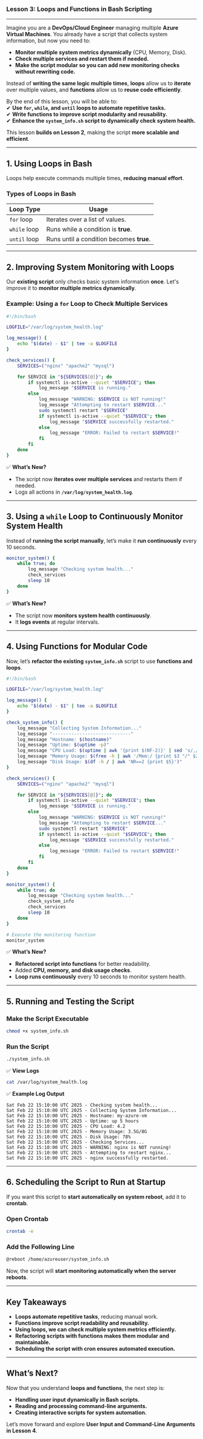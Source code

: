 ### **Lesson 3: Loops and Functions in Bash Scripting**  

---

Imagine you are a **DevOps/Cloud Engineer** managing multiple **Azure Virtual Machines**. You already have a script that collects system information, but now you need to:  

- **Monitor multiple system metrics dynamically** (CPU, Memory, Disk).  
- **Check multiple services and restart them if needed.**  
- **Make the script modular so you can add new monitoring checks without rewriting code.**  

Instead of **writing the same logic multiple times**, **loops** allow us to **iterate** over multiple values, and **functions** allow us to **reuse code efficiently**.

By the end of this lesson, you will be able to:  
✔ **Use `for`, `while`, and `until` loops to automate repetitive tasks.**  
✔ **Write functions to improve script modularity and reusability.**  
✔ **Enhance the `system_info.sh` script to dynamically check system health.**  

This lesson **builds on Lesson 2**, making the script **more scalable and efficient**.

---

## **1. Using Loops in Bash**  

Loops help execute commands multiple times, **reducing manual effort**.  

### **Types of Loops in Bash**  

| **Loop Type** | **Usage** |
|--------------|----------|
| `for` loop | Iterates over a list of values. |
| `while` loop | Runs while a condition is **true**. |
| `until` loop | Runs until a condition becomes **true**. |

---

## **2. Improving System Monitoring with Loops**  

Our **existing script** only checks basic system information **once**. Let's improve it to **monitor multiple metrics dynamically**.

### **Example: Using a `for` Loop to Check Multiple Services**
```bash
#!/bin/bash

LOGFILE="/var/log/system_health.log"

log_message() {
    echo "$(date) - $1" | tee -a $LOGFILE
}

check_services() {
    SERVICES=("nginx" "apache2" "mysql")

    for SERVICE in "${SERVICES[@]}"; do
        if systemctl is-active --quiet "$SERVICE"; then
            log_message "$SERVICE is running."
        else
            log_message "WARNING: $SERVICE is NOT running!"
            log_message "Attempting to restart $SERVICE..."
            sudo systemctl restart "$SERVICE"
            if systemctl is-active --quiet "$SERVICE"; then
                log_message "$SERVICE successfully restarted."
            else
                log_message "ERROR: Failed to restart $SERVICE!"
            fi
        fi
    done
}
```

✅ **What’s New?**  
- The script now **iterates over multiple services** and restarts them if needed.  
- Logs all actions in **`/var/log/system_health.log`**.  

---

## **3. Using a `while` Loop to Continuously Monitor System Health**  

Instead of **running the script manually**, let’s make it **run continuously** every 10 seconds.

```bash
monitor_system() {
    while true; do
        log_message "Checking system health..."
        check_services
        sleep 10
    done
}
```

✅ **What’s New?**  
- The script now **monitors system health continuously**.  
- It **logs events** at regular intervals.  

---

## **4. Using Functions for Modular Code**  

Now, let’s **refactor the existing `system_info.sh`** script to use **functions and loops**.

```bash
#!/bin/bash

LOGFILE="/var/log/system_health.log"

log_message() {
    echo "$(date) - $1" | tee -a $LOGFILE
}

check_system_info() {
    log_message "Collecting System Information..."
    log_message "-----------------------------"
    log_message "Hostname: $(hostname)"
    log_message "Uptime: $(uptime -p)"
    log_message "CPU Load: $(uptime | awk '{print $(NF-2)}' | sed 's/,//')"
    log_message "Memory Usage: $(free -h | awk '/Mem:/ {print $3 "/" $2}')"
    log_message "Disk Usage: $(df -h / | awk 'NR==2 {print $5}')"
}

check_services() {
    SERVICES=("nginx" "apache2" "mysql")

    for SERVICE in "${SERVICES[@]}"; do
        if systemctl is-active --quiet "$SERVICE"; then
            log_message "$SERVICE is running."
        else
            log_message "WARNING: $SERVICE is NOT running!"
            log_message "Attempting to restart $SERVICE..."
            sudo systemctl restart "$SERVICE"
            if systemctl is-active --quiet "$SERVICE"; then
                log_message "$SERVICE successfully restarted."
            else
                log_message "ERROR: Failed to restart $SERVICE!"
            fi
        fi
    done
}

monitor_system() {
    while true; do
        log_message "Checking system health..."
        check_system_info
        check_services
        sleep 10
    done
}

# Execute the monitoring function
monitor_system
```

✅ **What’s New?**  
- **Refactored script into functions** for better readability.  
- Added **CPU, memory, and disk usage checks**.  
- **Loop runs continuously** every 10 seconds to monitor system health.  

---

## **5. Running and Testing the Script**  

### **Make the Script Executable**
```bash
chmod +x system_info.sh
```

### **Run the Script**
```bash
./system_info.sh
```

✅ **View Logs**
```bash
cat /var/log/system_health.log
```

✅ **Example Log Output**
```
Sat Feb 22 15:10:00 UTC 2025 - Checking system health...
Sat Feb 22 15:10:00 UTC 2025 - Collecting System Information...
Sat Feb 22 15:10:00 UTC 2025 - Hostname: my-azure-vm
Sat Feb 22 15:10:00 UTC 2025 - Uptime: up 5 hours
Sat Feb 22 15:10:00 UTC 2025 - CPU Load: 4.2
Sat Feb 22 15:10:00 UTC 2025 - Memory Usage: 3.5G/8G
Sat Feb 22 15:10:00 UTC 2025 - Disk Usage: 78%
Sat Feb 22 15:10:00 UTC 2025 - Checking Services...
Sat Feb 22 15:10:00 UTC 2025 - WARNING: nginx is NOT running!
Sat Feb 22 15:10:00 UTC 2025 - Attempting to restart nginx...
Sat Feb 22 15:10:00 UTC 2025 - nginx successfully restarted.
```

---

## **6. Scheduling the Script to Run at Startup**  

If you want this script to **start automatically on system reboot**, add it to **crontab**.

### **Open Crontab**
```bash
crontab -e
```

### **Add the Following Line**
```bash
@reboot /home/azureuser/system_info.sh
```

Now, the script will **start monitoring automatically when the server reboots**.

---

## **Key Takeaways**  

- **Loops automate repetitive tasks**, reducing manual work.  
- **Functions improve script readability and reusability.**  
- **Using loops, we can check multiple system metrics efficiently.**  
- **Refactoring scripts with functions makes them modular and maintainable.**  
- **Scheduling the script with cron ensures automated execution.**  

---

## **What’s Next?**  

Now that you understand **loops and functions**, the next step is:  

- **Handling user input dynamically in Bash scripts.**  
- **Reading and processing command-line arguments.**  
- **Creating interactive scripts for system automation.**  

Let’s move forward and explore **User Input and Command-Line Arguments in Lesson 4**.

